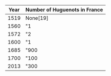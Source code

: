 ﻿Year|Number of Huguenots in France
-|-|
1519|None[19]
1560|"1|800|000"
1572|"2|000|000"
1600|"1|200|000"
1685|"900|000"
1700|"100|000 or less[citation needed]"
2013|"300|000[20]"